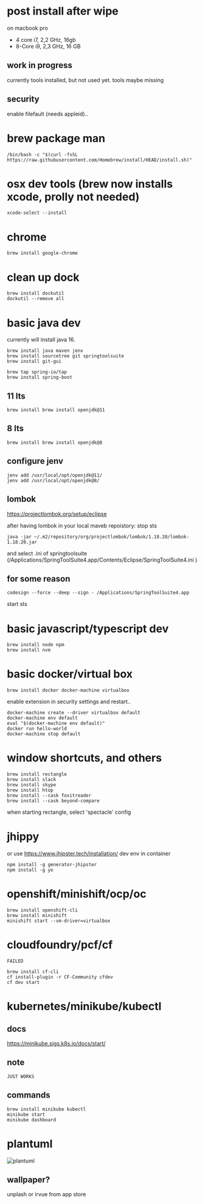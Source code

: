 # post install after wipe

on macbook pro 
- 4 core i7, 2,2 GHz, 16gb
- 8-Core i9, 2,3 GHz, 16 GB

## work in progress
currently tools installed, but not used yet. tools maybe missing

## security

enable filefault (needs appleid)..

# brew package man
```
/bin/bash -c "$(curl -fsSL https://raw.githubusercontent.com/Homebrew/install/HEAD/install.sh)"
```

# osx dev tools (brew now installs xcode, prolly not needed)
```
xcode-select --install
```

# chrome
```
brew install google-chrome
```

# clean up dock
```
brew install dockutil
dockutil --remove all
```
# basic java dev 

currently will install java 16.


```
brew install java maven jenv
brew install sourcetree git springtoolsuite
brew install git-gui

brew tap spring-io/tap
brew install spring-boot

```

## 11 lts
```
brew install brew install openjdk@11
```

## 8 lts
```
brew install brew install openjdk@8
```

## configure jenv

```
jenv add /usr/local/opt/openjdk@11/  
jenv add /usr/local/opt/openjdk@8/ 
```

## lombok
https://projectlombok.org/setup/eclipse

after having lombok in your local maveb repoistory:
stop sts
```
java -jar ~/.m2/repository/org/projectlombok/lombok/1.18.20/lombok-1.18.20.jar
```
and select .ini of springtoolsuite  (/Applications/SpringToolSuite4.app/Contents/Eclipse/SpringToolSuite4.ini )


## for some reason
```
codesign --force --deep --sign - /Applications/SpringToolSuite4.app
```

start sts


# basic javascript/typescript dev
```
brew install node npm
brew install nvm
```
# basic docker/virtual box

```
brew install docker docker-machine virtualbox
```

enable extension in security settings and restart..

```
docker-machine create --driver virtualbox default 
docker-machine env default
eval "$(docker-machine env default)"
docker run hello-world
docker-machine stop default
```
# window shortcuts, and others
```
brew install rectangle
brew install slack
brew install skype
brew install htop
brew install --cask foxitreader
brew install --cask beyond-compare

```

when starting rectangle, select 'spectacle' config

# jhippy

or use https://www.jhipster.tech/installation/ dev env in container

```
npm install -g generator-jhipster
npm install -g yo
```
 # openshift/minishift/ocp/oc
 ```
 brew install openshift-cli
 brew install minishift
 minishift start --vm-driver=virtualbox
 ```
 # cloudfoundry/pcf/cf
 `
 FAILED
 `
  ```
brew install cf-cli
cf install-plugin -r CF-Community cfdev
cf dev start

```

# kubernetes/minikube/kubectl

## docs

https://minikube.sigs.k8s.io/docs/start/

## note
`
JUST WORKS
`
## commands
```
brew install minikube kubectl 
minikube start
minikube dashboard

```

# plantuml

![plantuml](http://www.plantuml.com/plantuml/proxy?cache=no&src=https://raw.githubusercontent.com/amsdams/howtos/master/postinstall-2021.plantuml)

## wallpaper?

unplash or irvue from app store
